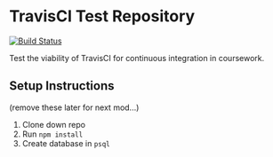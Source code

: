 # TravisCI Test Repository


[![Build Status](https://travis-ci.org/robbiejaeger/travis-test.svg?branch=master)](https://travis-ci.org/robbiejaeger/travis-test)

Test the viability of TravisCI for continuous integration in coursework.

## Setup Instructions

(remove these later for next mod...)

1. Clone down repo
1. Run `npm install`
1. Create database in `psql`


